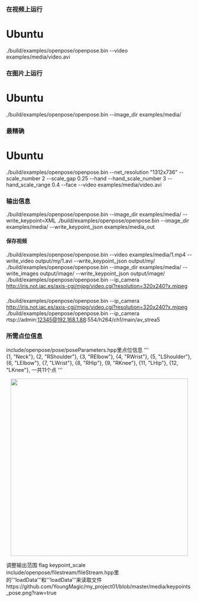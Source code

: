 ### 在视频上运行
# Ubuntu
./build/examples/openpose/openpose.bin --video examples/media/video.avi

### 在图片上运行
# Ubuntu
./build/examples/openpose/openpose.bin --image_dir examples/media/

### 最精确
# Ubuntu
./build/examples/openpose/openpose.bin --net_resolution "1312x736" --scale_number 2 --scale_gap 0.25 --hand --hand_scale_number 3 --hand_scale_range 0.4 --face --video examples/media/video.avi

### 输出信息
./build/examples/openpose/openpose.bin --image_dir examples/media/ --write_keypoint=XML 
./build/examples/openpose/openpose.bin --image_dir examples/media/ --write_keypoint_json examples/media_out 
#### 保存视频
./build/examples/openpose/openpose.bin --video examples/media/1.mp4 --write_video output/my/1.avi --write_keypoint_json output/my/
./build/examples/openpose/openpose.bin --image_dir examples/media/ --write_images output/image/ --write_keypoint_json output/image/
./build/examples/openpose/openpose.bin --ip_camera http://iris.not.iac.es/axis-cgi/mjpg/video.cgi?resolution=320x240?x.mjpeg

###
./build/examples/openpose/openpose.bin --ip_camera http://iris.not.iac.es/axis-cgi/mjpg/video.cgi?resolution=320x240?x.mjpeg
./build/examples/openpose/openpose.bin --ip_camera rtsp://admin:12345@192.168.1.88:554/h264/ch1/main/av_strea5


### 所需点位信息
include/openpose/pose/poseParameters.hpp里点位信息
'''  
  {1,  "Neck"},
  {2,  "RShoulder"},
  {3,  "RElbow"},
  {4,  "RWrist"},
  {5,  "LShoulder"},
  {6,  "LElbow"},
  {7,  "LWrist"},
  {8,  "RHip"},
  {9,  "RKnee"},
  {11, "LHip"},
  {12, "LKnee"},
  一共11个点
 '''
 <p align="center">
    <img src="media/keypoints_face.png", width="480">
</p>
 调整输出范围 flag keypoint_scale
 include/openpose/filestream/fileStream.hpp里的‘’‘loadData’‘’和‘’‘loadData’‘’来读取文件
https://github.com/YoungMagic/my_project01/blob/master/media/keypoints_pose.png?raw=true
